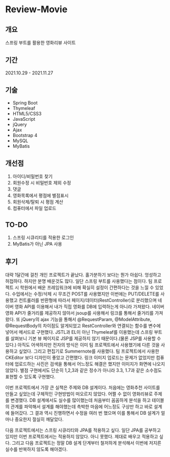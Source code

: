 # Review-Movie

<h2>개요</h2>
스프링 부트를 활용한 영화리뷰 사이트

<h2>기간</h2>
2021.10.29 - 2021.11.27

<h2>기술</h2>
<ul>
  <li>Spring Boot</li>
  <li>Thymeleaf</li>
  <li>HTML5/CSS3</li> 
  <li>JavaScript</li> 
  <li>jQuery</li>  
  <li>Ajax</li> 
  <li>Bootstrap 4</li>   
  <li>MySQL</li>
  <li>MyBatis</li>  
</ul>

<h2>개선점</h2>
<ol>
  <li>아이디/비밀번호 찾기</li>
  <li>회원수정 시 비밀번호 제외 수정</li>
  <li>댓글</li> 
  <li>영화목록에서 평점에 별점표시</li> 
  <li>회원삭제/탈퇴 시 평점 계산</li>  
  <li>컴퓨터에서 파일 업로드</li> 
</ol>

<h2>TO-DO</h2>
<ol>
  <li>스프링 시큐리티를 적용한 로그인</li>
  <li>MyBatis가 아닌 JPA 사용</li>
</ol>

<h2>후기</h2>
<p>
대략 1달간에 걸친 개인 프로젝트가 끝났다. 홀가분하기 보다는 뭔가 아쉽다. 엉성하고 허접하다.
하지만 분명 배운것도 많다. 일단 스프링 부트를 사용했다는 점이다. 팀 프로젝트 시 학원에서 배운 프레임워크에 비해 확실히 설정이 간편하다는 것을 느낄 수 있었다. 
수업에서는 수정/삭제 시 무조건 POST를 사용했지만 이번에는 PUT/DELETE를 사용했고 컨트롤러를 반환형에 따라서 페이지/데이터(RestController)로 분리했으며
네이버 영화 API를 이용해서 내가 직접 영화를 DB에 입력하는게 아니라 가져왔다. 네이버 영화 API가 줄거리를 제공하지 않아서 jsoup를 사용해서 링크를 통해서 줄거리를 가져왔다. 또 jQuery의 ajax 기능을 통해서 @RequestParam, @ModelAttribute, @RequestBody의 차이점도 알게되었고 RestController와 연결되는 함수를 변수에 넣어서 메서드로 구현했다. JSTL과 EL이 아닌 Thymeleaf를 이용했는데 스프링 부트를 살펴보니 기본 뷰 페이지로 JSP를 제공하지 않기 때문이다.(물론 JSP를 사용할 수 있다.) 아직도 어색하지만 전자의 방식은 이미 팀 프로젝트에서 사용했기에 다른 것을 사용하고 싶었다. 그리고 편집기로 Summernote를 사용했다. 팀 프로젝트에서 사용한 CKEditor 보다 디자인이 좋았고 간편했다. 링크 이미지 업로드는 문제가 없었지만 컴퓨터에 업로드하는 사진은 검색을 통해서 어느정도 해결은 했지만 이미지가 화면에 나오지 않았다. 별점 구현에서도 단순히 1,2,3과 같은 정수가 아니라 3.3, 1.7과 같은 소수점도 표현할 수 있도록 구현했다.
  
이번 프로젝트에서 가장 큰 실책은 주제와 DB 설계이다. 처음에는 영화추천 사이트를 만들고 싶었는데 구체적인 구현방법이 떠오르지 않았다. 어쩔 수 없이 영화리뷰로 주제를 변경했다. DB 설계에서도 실수를 많이했는데 처음부터 꼼꼼하게 분석을 하고 테이블의 관계를 파악해서 설계를 해야했는데 촉박한 마음에 어느정도 구상만 하고 바로 설계에 들어갔다. 그 결과 역시 진행하면서 수정을 여러 번 했으며 이를 통해서 DB 설계가 얼마나 중요한지 절실히 깨달았다. 

다음 프로젝트에서는 스프링 시큐리티와 JPA를 적용하고 싶다. 일단 JPA를 공부하고 있지만 이번 프로젝트에서는 적용하지 않았다. 아니 못했다. 제대로 배우고 적용하고 싶다. 그리고 다음 프로젝트는 정말 DB 설계 단계부터 철저하게 분석해서 이번에 저지른 실수를 반복하지 않도록 해야겠다.
</p>
